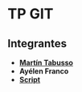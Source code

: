 # **TP GIT**
## **Integrantes**
- **[Martín Tabusso](martín_tabusso.md)**
- **Ayélen Franco**
- **[Script](script.js)**